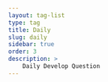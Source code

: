 ```yaml
---
layout: tag-list
type: tag
title: Daily
slug: daily
sidebar: true
order: 3
description: >
    Daily Develop Question
---
```

